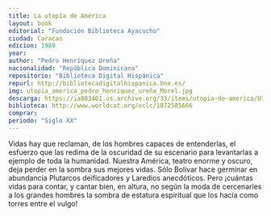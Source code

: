 ```yaml
---
title: La utopía de América
layout: book
editorial: "Fundación Biblioteca Ayacucho"
ciudad: Caracas
edicion: 1989 
year: 
author: "Pedro Henríquez Ureña"
nacionalidad: "República Dominicana"
repositorio: "Biblioteca Digital Hispánica"
repurl: http://bibliotecadigitalhispanica.bne.es/
img: utopia_america_pedro_henriquez_ureña_Morel.jpg
descarga: https://ia803401.us.archive.org/33/items/utopia-de-america/Utopia_de_America.pdf
biblioteca: http://www.worldcat.org/oclc/1072585666
comprar: 
periodo: "Siglo XX"
---
```

 

Vidas hay que reclaman, de los hombres capaces de entenderlas, el esfuerzo que las redima de la oscuridad de su escenario para levantarlas a ejemplo de toda la humanidad. Nuestra América, teatro enorme y oscuro, deja perder en la sombra sus mejores vidas. Sólo Bolívar hace germinar en abundancia Plutarcos deificadores y Laredios anecdóticos. Pero ¡cuántas vidas para contar, y cantar bien, en altura, no según la moda de cercenarles a los grandes hombres la sombra de estatura espiritual que los hacía como torres entre el vulgo!
